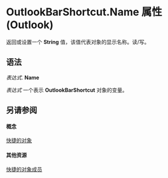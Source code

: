 
# OutlookBarShortcut.Name 属性 (Outlook)

返回或设置一个 **String** 值，该值代表对象的显示名称。读/写。


## 语法

 _表达式_. **Name**

 _表达式_ 一个表示 **OutlookBarShortcut** 对象的变量。


## 另请参阅


#### 概念


[快捷的对象](fae05770-1b06-1ddd-e2db-8428e64bd1e2.md)
#### 其他资源


[快捷的对象成员](9f09693e-1d95-b04d-4eed-8f3c8459f574.md)